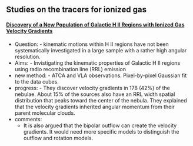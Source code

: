 ## Studies on the tracers for ionized gas 

#### [Discovery of a New Population of Galactic H II Regions with Ionized Gas Velocity Gradients](https://ui.adsabs.harvard.edu/abs/2021ApJ...921..176B/abstract)
- Question:
        - kinematic motions within H II regions have not been systematically investigated in a large sample with a rather high angular resolution. 
- Aims:
        -  Invistigating the kinematic properties of Galactic H II regions using radio recombination line (RRL) emission
- new method:
        - ATCA and VLA observations. Pixel-by-pixel Gaussian fit to the data cubes.
- progress:
        - They discover velocity gradients in 178 (42%) of the nebulae. About 15% of the sources also have an RRL width spatial distribution that peaks toward the center of the nebula. They explained that the velocity gradients inherited angular momentum from their parent molecular clouds.
- comments:
	- It is also argued that the bipolar outflow can create the velocity gradients. It would need more specific models to distinguish the outflow and rotation models. 
